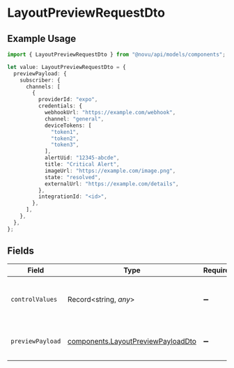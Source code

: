 # LayoutPreviewRequestDto

## Example Usage

```typescript
import { LayoutPreviewRequestDto } from "@novu/api/models/components";

let value: LayoutPreviewRequestDto = {
  previewPayload: {
    subscriber: {
      channels: [
        {
          providerId: "expo",
          credentials: {
            webhookUrl: "https://example.com/webhook",
            channel: "general",
            deviceTokens: [
              "token1",
              "token2",
              "token3",
            ],
            alertUid: "12345-abcde",
            title: "Critical Alert",
            imageUrl: "https://example.com/image.png",
            state: "resolved",
            externalUrl: "https://example.com/details",
          },
          integrationId: "<id>",
        },
      ],
    },
  },
};
```

## Fields

| Field                                                                                    | Type                                                                                     | Required                                                                                 | Description                                                                              |
| ---------------------------------------------------------------------------------------- | ---------------------------------------------------------------------------------------- | ---------------------------------------------------------------------------------------- | ---------------------------------------------------------------------------------------- |
| `controlValues`                                                                          | Record<string, *any*>                                                                    | :heavy_minus_sign:                                                                       | Optional control values for layout preview                                               |
| `previewPayload`                                                                         | [components.LayoutPreviewPayloadDto](../../models/components/layoutpreviewpayloaddto.md) | :heavy_minus_sign:                                                                       | Optional payload for layout preview                                                      |
